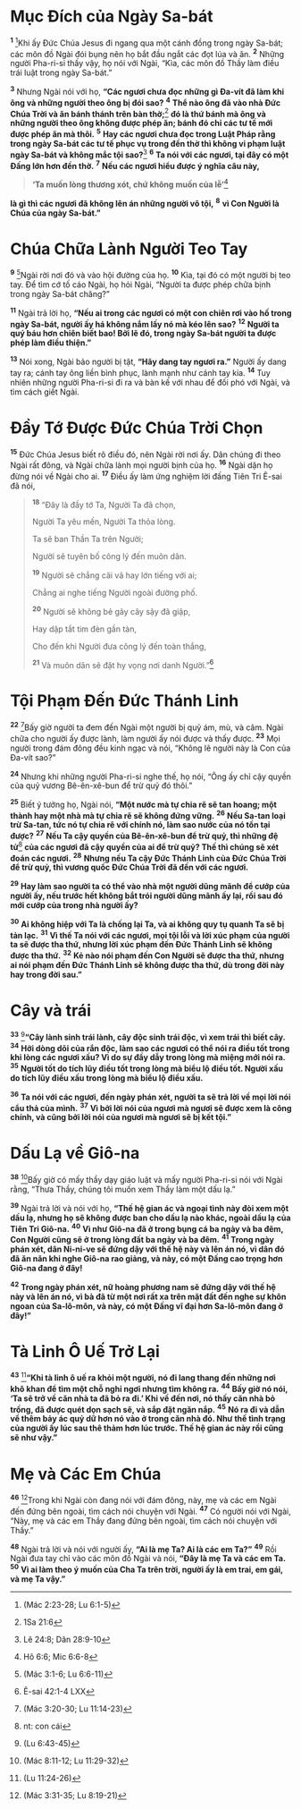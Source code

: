 # Mục Ðích của Ngày Sa-bát

<sup><b>1</b></sup> [^1@-70b80a73-34d6-4bea-970b-91ff926e3ba7]Khi ấy Ðức Chúa Jesus đi ngang qua một cánh đồng trong ngày Sa-bát; các môn đồ Ngài đói bụng nên họ bắt đầu ngắt các đọt lúa và ăn. <sup><b>2</b></sup> Những người Pha-ri-si thấy vậy, họ nói với Ngài, “Kìa, các môn đồ Thầy làm điều trái luật trong ngày Sa-bát.”

<sup><b>3</b></sup> Nhưng Ngài nói với họ, **“Các ngươi chưa đọc những gì Ða-vít đã làm khi ông và những người theo ông bị đói sao?** <sup><b>4</b></sup> **Thể nào ông đã vào nhà Ðức Chúa Trời và ăn bánh thánh trên bàn thờ;**[^2@-70b80a73-34d6-4bea-970b-91ff926e3ba7] **đó là thứ bánh mà ông và những người theo ông không được phép ăn; bánh đó chỉ các tư tế mới được phép ăn mà thôi.** <sup><b>5</b></sup> **Hay các ngươi chưa đọc trong Luật Pháp rằng trong ngày Sa-bát các tư tế phục vụ trong đền thờ thì không vi phạm luật ngày Sa-bát và không mắc tội sao?**[^3@-70b80a73-34d6-4bea-970b-91ff926e3ba7] <sup><b>6</b></sup> **Ta nói với các ngươi, tại đây có một Ðấng lớn hơn đền thờ.** <sup><b>7</b></sup> **Nếu các ngươi hiểu được ý nghĩa câu này,**

> **‘Ta muốn lòng thương xót, chứ không muốn của lễ’**[^4@-70b80a73-34d6-4bea-970b-91ff926e3ba7]

**là gì thì các ngươi đã không lên án những người vô tội,** <sup><b>8</b></sup> **vì Con Người là Chúa của ngày Sa-bát.”**

# Chúa Chữa Lành Người Teo Tay

<sup><b>9</b></sup> [^5@-70b80a73-34d6-4bea-970b-91ff926e3ba7]Ngài rời nơi đó và vào hội đường của họ. <sup><b>10</b></sup> Kìa, tại đó có một người bị teo tay. Ðể tìm cớ tố cáo Ngài, họ hỏi Ngài, “Người ta được phép chữa bịnh trong ngày Sa-bát chăng?”

<sup><b>11</b></sup> Ngài trả lời họ, **“Nếu ai trong các ngươi có một con chiên rơi vào hố trong ngày Sa-bát, người ấy há không nắm lấy nó mà kéo lên sao?** <sup><b>12</b></sup> **Người ta quý báu hơn chiên biết bao! Bởi lẽ đó, trong ngày Sa-bát người ta được phép làm điều thiện.”**

<sup><b>13</b></sup> Nói xong, Ngài bảo người bị tật, **“Hãy dang tay ngươi ra.”** Người ấy dang tay ra; cánh tay ông liền bình phục, lành mạnh như cánh tay kia. <sup><b>14</b></sup> Tuy nhiên những người Pha-ri-si đi ra và bàn kế với nhau để đối phó với Ngài, và tìm cách giết Ngài.

# Ðầy Tớ Ðược Ðức Chúa Trời Chọn

<sup><b>15</b></sup> Ðức Chúa Jesus biết rõ điều đó, nên Ngài rời nơi ấy. Dân chúng đi theo Ngài rất đông, và Ngài chữa lành mọi người bịnh của họ. <sup><b>16</b></sup> Ngài dặn họ đừng nói về Ngài cho ai. <sup><b>17</b></sup> Ðiều ấy làm ứng nghiệm lời đấng Tiên Tri Ê-sai đã nói,

> <sup><b>18</b></sup> “Ðây là đầy tớ Ta, Người Ta đã chọn,
>
> Người Ta yêu mến, Người Ta thỏa lòng.
>
> Ta sẽ ban Thần Ta trên Người;
>
> Người sẽ tuyên bố công lý đến muôn dân.
>
> <sup><b>19</b></sup> Người sẽ chẳng cãi vã hay lớn tiếng với ai;
>
> Chẳng ai nghe tiếng Người ngoài đường phố.
>
> <sup><b>20</b></sup> Người sẽ không bẻ gãy cây sậy đã giập,
>
> Hay dập tắt tim đèn gần tàn,
>
> Cho đến khi Người đưa công lý đến toàn thắng,
>
> <sup><b>21</b></sup> Và muôn dân sẽ đặt hy vọng nơi danh Người.”[^6@-70b80a73-34d6-4bea-970b-91ff926e3ba7]

# Tội Phạm Ðến Ðức Thánh Linh

<sup><b>22</b></sup> [^7@-70b80a73-34d6-4bea-970b-91ff926e3ba7]Bấy giờ người ta đem đến Ngài một người bị quỷ ám, mù, và câm. Ngài chữa cho người ấy được lành, làm người ấy nói được và thấy được. <sup><b>23</b></sup> Mọi người trong đám đông đều kinh ngạc và nói, “Không lẽ người này là Con của Ða-vít sao?”

<sup><b>24</b></sup> Nhưng khi những người Pha-ri-si nghe thế, họ nói, “Ông ấy chỉ cậy quyền của quỷ vương Bê-ên-xê-bun để trừ quỷ đó thôi.”

<sup><b>25</b></sup> Biết ý tưởng họ, Ngài nói, **“Một nước mà tự chia rẽ sẽ tan hoang; một thành hay một nhà mà tự chia rẽ sẽ không đứng vững.** <sup><b>26</b></sup> **Nếu Sa-tan loại trừ Sa-tan, tức nó tự chia rẽ với chính nó, làm sao nước của nó tồn tại được?** <sup><b>27</b></sup> **Nếu Ta cậy quyền của Bê-ên-xê-bun để trừ quỷ, thì những đệ tử**[^1-70b80a73-34d6-4bea-970b-91ff926e3ba7] **của các ngươi đã cậy quyền của ai để trừ quỷ? Thế thì chúng sẽ xét đoán các ngươi.** <sup><b>28</b></sup> **Nhưng nếu Ta cậy Ðức Thánh Linh của Ðức Chúa Trời để trừ quỷ, thì vương quốc Ðức Chúa Trời đã đến với các ngươi.**

<sup><b>29</b></sup> **Hay làm sao người ta có thể vào nhà một người dũng mãnh để cướp của người ấy, nếu trước hết không bắt trói người dũng mãnh ấy lại, rồi sau đó mới cướp của trong nhà người ấy?**

<sup><b>30</b></sup> **Ai không hiệp với Ta là chống lại Ta, và ai không quy tụ quanh Ta sẽ bị tản lạc.** <sup><b>31</b></sup> **Vì thế Ta nói với các ngươi, mọi tội lỗi và lời xúc phạm của người ta sẽ được tha thứ, nhưng lời xúc phạm đến Ðức Thánh Linh sẽ không được tha thứ.** <sup><b>32</b></sup> **Kẻ nào nói phạm đến Con Người sẽ được tha thứ, nhưng ai nói phạm đến Ðức Thánh Linh sẽ không được tha thứ, dù trong đời này hay trong đời sau.”**

# Cây và trái

<sup><b>33</b></sup> [^8@-70b80a73-34d6-4bea-970b-91ff926e3ba7]**“Cây lành sinh trái lành, cây độc sinh trái độc, vì xem trái thì biết cây.** <sup><b>34</b></sup> **Hỡi dòng dõi của rắn độc, làm sao các ngươi có thể nói ra điều tốt trong khi lòng các ngươi xấu? Vì do sự đầy dẫy trong lòng mà miệng mới nói ra.** <sup><b>35</b></sup> **Người tốt do tích lũy điều tốt trong lòng mà biểu lộ điều tốt. Người xấu do tích lũy điều xấu trong lòng mà biểu lộ điều xấu.**

<sup><b>36</b></sup> **Ta nói với các ngươi, đến ngày phán xét, người ta sẽ trả lời về mọi lời nói cẩu thả của mình.** <sup><b>37</b></sup> **Vì bởi lời nói của ngươi mà ngươi sẽ được xem là công chính, và cũng bởi lời nói của ngươi mà ngươi sẽ bị kết tội.”**

# Dấu Lạ về Giô-na

<sup><b>38</b></sup> [^9@-70b80a73-34d6-4bea-970b-91ff926e3ba7]Bấy giờ có mấy thầy dạy giáo luật và mấy người Pha-ri-si nói với Ngài rằng, “Thưa Thầy, chúng tôi muốn xem Thầy làm một dấu lạ.”

<sup><b>39</b></sup> Ngài trả lời và nói với họ, **“Thế hệ gian ác và ngoại tình này đòi xem một dấu lạ, nhưng họ sẽ không được ban cho dấu lạ nào khác, ngoài dấu lạ của Tiên Tri Giô-na.** <sup><b>40</b></sup> **Vì như Giô-na đã ở trong bụng cá ba ngày và ba đêm, Con Người cũng sẽ ở trong lòng đất ba ngày và ba đêm.** <sup><b>41</b></sup> **Trong ngày phán xét, dân Ni-ni-ve sẽ đứng dậy với thế hệ này và lên án nó, vì dân đó đã ăn năn khi nghe Giô-na rao giảng, và này, có một Ðấng cao trọng hơn Giô-na đang ở đây!**

<sup><b>42</b></sup> **Trong ngày phán xét, nữ hoàng phương nam sẽ đứng dậy với thế hệ này và lên án nó, vì bà đã từ một nơi rất xa trên mặt đất đến nghe sự khôn ngoan của Sa-lô-môn, và này, có một Ðấng vĩ đại hơn Sa-lô-môn đang ở đây!”**

# Tà Linh Ô Uế Trở Lại

<sup><b>43</b></sup> [^10@-70b80a73-34d6-4bea-970b-91ff926e3ba7]**“Khi tà linh ô uế ra khỏi một người, nó đi lang thang đến những nơi khô khan để tìm một chỗ nghỉ ngơi nhưng tìm không ra.** <sup><b>44</b></sup> **Bấy giờ nó nói, ‘Ta sẽ trở về căn nhà ta đã bỏ ra đi.’ Khi về đến nơi, nó thấy căn nhà bỏ trống, đã được quét dọn sạch sẽ, và sắp đặt ngăn nắp.** <sup><b>45</b></sup> **Nó ra đi và dẫn về thêm bảy ác quỷ dữ hơn nó vào ở trong căn nhà đó. Như thế tình trạng của người ấy lúc sau thê thảm hơn lúc trước. Thế hệ gian ác này rồi cũng sẽ như vậy.”**

# Mẹ và Các Em Chúa

<sup><b>46</b></sup> [^11@-70b80a73-34d6-4bea-970b-91ff926e3ba7]Trong khi Ngài còn đang nói với đám đông, này, mẹ và các em Ngài đến đứng bên ngoài, tìm cách nói chuyện với Ngài. <sup><b>47</b></sup> Có người nói với Ngài, “Này, mẹ và các em Thầy đang đứng bên ngoài, tìm cách nói chuyện với Thầy.”

<sup><b>48</b></sup> Ngài trả lời và nói với người ấy, **“Ai là mẹ Ta? Ai là các em Ta?”** <sup><b>49</b></sup> Rồi Ngài đưa tay chỉ vào các môn đồ Ngài và nói, **“Ðây là mẹ Ta và các em Ta.** <sup><b>50</b></sup> **Vì ai làm theo ý muốn của Cha Ta trên trời, người ấy là em trai, em gái, và mẹ Ta vậy.”**

[^1-70b80a73-34d6-4bea-970b-91ff926e3ba7]: nt: con cái

[^1@-70b80a73-34d6-4bea-970b-91ff926e3ba7]: (Mác 2:23-28; Lu 6:1-5)

[^2@-70b80a73-34d6-4bea-970b-91ff926e3ba7]: 1Sa 21:6

[^3@-70b80a73-34d6-4bea-970b-91ff926e3ba7]: Lê 24:8; Dân 28:9-10

[^4@-70b80a73-34d6-4bea-970b-91ff926e3ba7]: Hô 6:6; Mic 6:6-8

[^5@-70b80a73-34d6-4bea-970b-91ff926e3ba7]: (Mác 3:1-6; Lu 6:6-11)

[^6@-70b80a73-34d6-4bea-970b-91ff926e3ba7]: Ê-sai 42:1-4 LXX

[^7@-70b80a73-34d6-4bea-970b-91ff926e3ba7]: (Mác 3:20-30; Lu 11:14-23)

[^8@-70b80a73-34d6-4bea-970b-91ff926e3ba7]: (Lu 6:43-45)

[^9@-70b80a73-34d6-4bea-970b-91ff926e3ba7]: (Mác 8:11-12; Lu 11:29-32)

[^10@-70b80a73-34d6-4bea-970b-91ff926e3ba7]: (Lu 11:24-26)

[^11@-70b80a73-34d6-4bea-970b-91ff926e3ba7]: (Mác 3:31-35; Lu 8:19-21)
